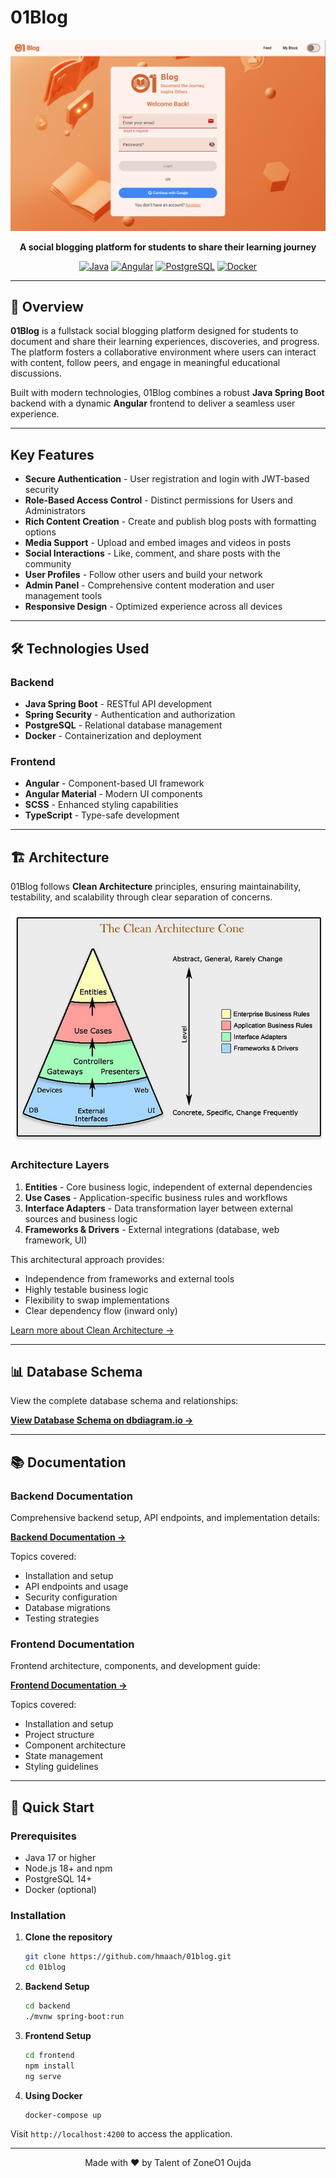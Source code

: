 # 01Blog

<div align="center">
  
![01Blog](./docs/assets/main-img.png)

**A social blogging platform for students to share their learning journey**

[![Java](https://img.shields.io/badge/Java-Spring%20Boot-green)](https://spring.io/projects/spring-boot)
[![Angular](https://img.shields.io/badge/Angular-Framework-red)](https://angular.io/)
[![PostgreSQL](https://img.shields.io/badge/PostgreSQL-Database-blue)](https://www.postgresql.org/)
[![Docker](https://img.shields.io/badge/Docker-Containerized-2496ED)](https://www.docker.com/)

</div>

---

## 📖 Overview

**01Blog** is a fullstack social blogging platform designed for students to document and share their learning experiences, discoveries, and progress. The platform fosters a collaborative environment where users can interact with content, follow peers, and engage in meaningful educational discussions.

Built with modern technologies, 01Blog combines a robust **Java Spring Boot** backend with a dynamic **Angular** frontend to deliver a seamless user experience.

---

## Key Features

- **Secure Authentication** - User registration and login with JWT-based security
- **Role-Based Access Control** - Distinct permissions for Users and Administrators
- **Rich Content Creation** - Create and publish blog posts with formatting options
- **Media Support** - Upload and embed images and videos in posts
- **Social Interactions** - Like, comment, and share posts with the community
- **User Profiles** - Follow other users and build your network
- **Admin Panel** - Comprehensive content moderation and user management tools
- **Responsive Design** - Optimized experience across all devices

---

## 🛠️ Technologies Used

### Backend
- **Java Spring Boot** - RESTful API development
- **Spring Security** - Authentication and authorization
- **PostgreSQL** - Relational database management
- **Docker** - Containerization and deployment

### Frontend
- **Angular** - Component-based UI framework
- **Angular Material** - Modern UI components
- **SCSS** - Enhanced styling capabilities
- **TypeScript** - Type-safe development

---

## 🏗️ Architecture

01Blog follows **Clean Architecture** principles, ensuring maintainability, testability, and scalability through clear separation of concerns.

![Clean Architecture Diagram](./docs/assets/clean_architecture.png)

### Architecture Layers

1. **Entities** - Core business logic, independent of external dependencies
2. **Use Cases** - Application-specific business rules and workflows
3. **Interface Adapters** - Data transformation layer between external sources and business logic
4. **Frameworks & Drivers** - External integrations (database, web framework, UI)

This architectural approach provides:
- Independence from frameworks and external tools
- Highly testable business logic
- Flexibility to swap implementations
- Clear dependency flow (inward only)

[Learn more about Clean Architecture →](https://medium.com/@souzaluis/applying-clean-architecture-in-java-with-spring-boot-framework-part-iv-a3cb82d5421a)

---

## 📊 Database Schema

View the complete database schema and relationships:

**[View Database Schema on dbdiagram.io →](https://dbdiagram.io/d/01Blog-68c981561ff9c616bdf62bbc)**

---

## 📚 Documentation

### Backend Documentation
Comprehensive backend setup, API endpoints, and implementation details:

**[Backend Documentation →](./docs/README-backend.md)**

Topics covered:
- Installation and setup
- API endpoints and usage
- Security configuration
- Database migrations
- Testing strategies

### Frontend Documentation
Frontend architecture, components, and development guide:

**[Frontend Documentation →](./docs/README-frontend.md)**

Topics covered:
- Installation and setup
- Project structure
- Component architecture
- State management
- Styling guidelines

---

## 🚀 Quick Start

### Prerequisites
- Java 17 or higher
- Node.js 18+ and npm
- PostgreSQL 14+
- Docker (optional)

### Installation

1. **Clone the repository**
   ```bash
   git clone https://github.com/hmaach/01blog.git
   cd 01blog
   ```

2. **Backend Setup**
   ```bash
   cd backend
   ./mvnw spring-boot:run
   ```

3. **Frontend Setup**
   ```bash
   cd frontend
   npm install
   ng serve
   ```

4. **Using Docker**
   ```bash
   docker-compose up
   ```

Visit `http://localhost:4200` to access the application.

---

<div align="center">
  
Made with ❤️ by Talent of ZoneO1 Oujda

</div>